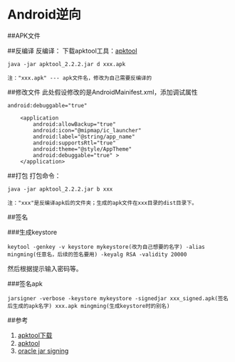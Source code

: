 # Android逆向

##APK文件


##反编译
反编译：
下载apktool工具：[apktool](https://bitbucket.org/iBotPeaches/apktool/downloads/)

```
java -jar apktool_2.2.2.jar d xxx.apk

注："xxx.apk" --- apk文件名，修改为自己需要反编译的
```

##修改文件
此处假设修改的是AndroidMainifest.xml，添加调试属性
```
android:debuggable="true"
```

```
    <application
        android:allowBackup="true"
        android:icon="@mipmap/ic_launcher"
        android:label="@string/app_name"
        android:supportsRtl="true"
        android:theme="@style/AppTheme"
        android:debuggable="true" >
    </application>
```

##打包
打包命令：

```
java -jar apktool_2.2.2.jar b xxx

注："xxx"是反编译apk后的文件夹；生成的apk文件在xxx目录的dist目录下。
```


##签名

###生成keystore
```
keytool -genkey -v keystore mykeystore(改为自己想要的名字) -alias mingming(任意名，后续的签名要用) -keyalg RSA -validity 20000
```
然后根据提示输入密码等。

###签名apk
```
jarsigner -verbose -keystore mykeystore -signedjar xxx_signed.apk(签名后生成的apk名字) xxx.apk mingming(生成keystore时的别名)
```




##参考
1. [apktool下载](https://bitbucket.org/iBotPeaches/apktool/downloads/)  
2. [apktool](https://ibotpeaches.github.io/Apktool/)
3. [oracle jar signing](http://docs.oracle.com/javase/tutorial/deployment/jar/signing.html)

